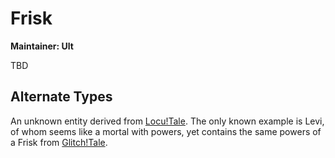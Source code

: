# Frisk

**Maintainer: Ult**

<tldr>
TBD
</tldr>

## Alternate Types

<tabs>
<tab id="type1" title="FR1SK">

An unknown entity derived from [Locu!Tale](DimT.md).
The only known example is Levi, of whom seems like a mortal with powers, yet contains the same powers of a Frisk from [Glitch!Tale](DimT.md).

</tabs>